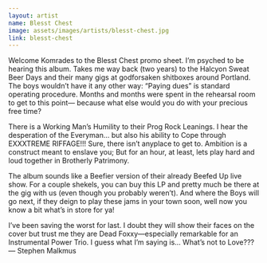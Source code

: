 ```yaml
---
layout: artist
name: Blesst Chest
image: assets/images/artists/blesst-chest.jpg
link: blesst-chest
---
```


Welcome Komrades to the Blesst Chest promo sheet. I’m psyched to be hearing this album. Takes me way back (two years) to the Halcyon Sweat Beer Days and their many gigs at godforsaken shitboxes around Portland. The boys wouldn’t have it any other way: “Paying dues” is standard operating procedure. Months and months were spent in the rehearsal room to get to this point— because what else would you do with your precious free time?

There is a Working Man’s Humility to their Prog Rock Leanings. I hear the desperation of the Everyman… but also his ability to Cope through EXXXTREME RIFFAGE!!! Sure, there isn’t anyplace to get to. Ambition is a construct meant to enslave you; But for an hour, at least, lets play hard and loud together in Brotherly Patrimony.

The album sounds like a Beefier version of their already Beefed Up live show. For a couple shekels, you can buy this LP and pretty much be there at the gig with us (even though you probably weren’t). And where the Boys will go next, if they deign to play these jams in your town soon, well now you know a bit what’s in store for ya!

I’ve been saving the worst for last. I doubt they will show their faces on the cover but trust me they are Dead Foxxy—especially remarkable for an Instrumental Power Trio. I guess what I’m saying is…
What’s not to Love??? — Stephen Malkmus
